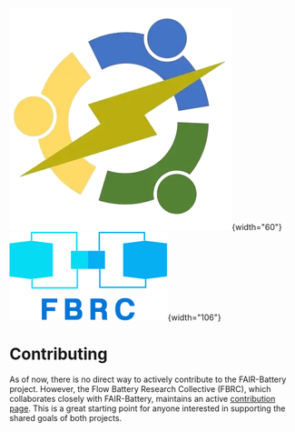 ![](images/clipboard-2323808813.png){width="60"} ![](images/fbrc_logo_transparent.svg){width="106"}


# Contributing

As of now, there is no direct way to actively contribute to the FAIR-Battery project. However, the Flow Battery Research Collective (FBRC), which collaborates closely with FAIR-Battery, maintains an active [contribution page](https://fbrc.dev/contributing.html). This is a great starting point for anyone interested in supporting the shared goals of both projects.